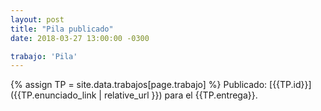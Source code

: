 ```yaml
---
layout: post
title: "Pila publicado"
date: 2018-03-27 13:00:00 -0300

trabajo: 'Pila'
---
```

{% assign TP = site.data.trabajos[page.trabajo] %}
Publicado: [{{TP.id}}]({{TP.enunciado_link | relative_url }}) para el {{TP.entrega}}.
